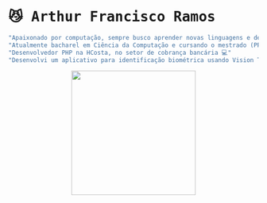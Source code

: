 # <samp> 😼 Arthur Francisco Ramos </samp>

```javascript
"Apaixonado por computação, sempre busco aprender novas linguagens e desenvolver projetos de todos os tipos ⚡"
"Atualmente bacharel em Ciência da Computação e cursando o mestrado (PPGC) na linha de Visão Computacional na Unesp 🎓"
"Desenvolvedor PHP na HCosta, no setor de cobrança bancária 💻"
"Desenvolvi um aplicativo para identificação biométrica usando Vision Transformer e Flutter como TCC da graduação 👀" 
```

<div align="center">
	<img height="250px" src="https://github-readme-stats.vercel.app/api/top-langs/?username=af-ramos&layout=donut&theme=dark"/>
</div>
